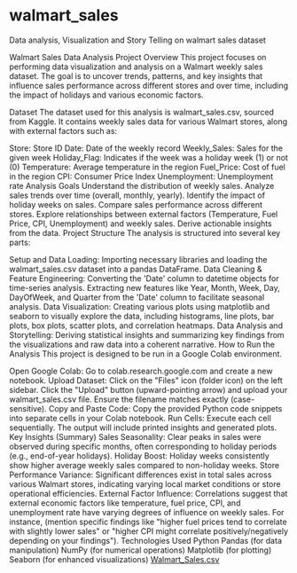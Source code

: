 # walmart_sales
Data analysis, Visualization and Story Telling on walmart sales dataset

Walmart Sales Data Analysis
Project Overview
This project focuses on performing data visualization and analysis on a Walmart weekly sales dataset. The goal is to uncover trends, patterns, and key insights that influence sales performance across different stores and over time, including the impact of holidays and various economic factors.

Dataset
The dataset used for this analysis is walmart_sales.csv, sourced from Kaggle. It contains weekly sales data for various Walmart stores, along with external factors such as:

Store: Store ID
Date: Date of the weekly record
Weekly_Sales: Sales for the given week
Holiday_Flag: Indicates if the week was a holiday week (1) or not (0)
Temperature: Average temperature in the region
Fuel_Price: Cost of fuel in the region
CPI: Consumer Price Index
Unemployment: Unemployment rate
Analysis Goals
Understand the distribution of weekly sales.
Analyze sales trends over time (overall, monthly, yearly).
Identify the impact of holiday weeks on sales.
Compare sales performance across different stores.
Explore relationships between external factors (Temperature, Fuel Price, CPI, Unemployment) and weekly sales.
Derive actionable insights from the data.
Project Structure
The analysis is structured into several key parts:

Setup and Data Loading: Importing necessary libraries and loading the walmart_sales.csv dataset into a pandas DataFrame.
Data Cleaning & Feature Engineering:
Converting the 'Date' column to datetime objects for time-series analysis.
Extracting new features like Year, Month, Week, Day, DayOfWeek, and Quarter from the 'Date' column to facilitate seasonal analysis.
Data Visualization: Creating various plots using matplotlib and seaborn to visually explore the data, including histograms, line plots, bar plots, box plots, scatter plots, and correlation heatmaps.
Data Analysis and Storytelling: Deriving statistical insights and summarizing key findings from the visualizations and raw data into a coherent narrative.
How to Run the Analysis
This project is designed to be run in a Google Colab environment.

Open Google Colab: Go to colab.research.google.com and create a new notebook.
Upload Dataset:
Click on the "Files" icon (folder icon) on the left sidebar.
Click the "Upload" button (upward-pointing arrow) and upload your walmart_sales.csv file. Ensure the filename matches exactly (case-sensitive).
Copy and Paste Code: Copy the provided Python code snippets into separate cells in your Colab notebook.
Run Cells: Execute each cell sequentially. The output will include printed insights and generated plots.
Key Insights (Summary)
Sales Seasonality: Clear peaks in sales were observed during specific months, often corresponding to holiday periods (e.g., end-of-year holidays).
Holiday Boost: Holiday weeks consistently show higher average weekly sales compared to non-holiday weeks.
Store Performance Variance: Significant differences exist in total sales across various Walmart stores, indicating varying local market conditions or store operational efficiencies.
External Factor Influence: Correlations suggest that external economic factors like temperature, fuel price, CPI, and unemployment rate have varying degrees of influence on weekly sales. For instance, (mention specific findings like "higher fuel prices tend to correlate with slightly lower sales" or "higher CPI might correlate positively/negatively depending on your findings").
Technologies Used
Python
Pandas (for data manipulation)
NumPy (for numerical operations)
Matplotlib (for plotting)
Seaborn (for enhanced visualizations)
[Walmart_Sales.csv](https://github.com/user-attachments/files/20348456/Walmart_Sales.csv)
